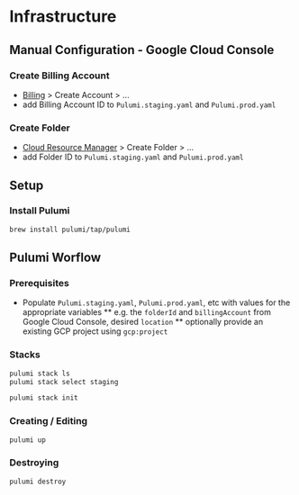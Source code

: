 # Infrastructure

## Manual Configuration - Google Cloud Console

### Create Billing Account
* [Billing](https://console.cloud.google.com/billing) > Create Account > ...
* add Billing Account ID to `Pulumi.staging.yaml` and `Pulumi.prod.yaml`

### Create Folder
* [Cloud Resource Manager](https://console.cloud.google.com/cloud-resourceManager) > Create Folder > ...
* add Folder ID to `Pulumi.staging.yaml` and `Pulumi.prod.yaml`

## Setup

### Install Pulumi
```bash
brew install pulumi/tap/pulumi
```

## Pulumi Worflow

### Prerequisites
* Populate `Pulumi.staging.yaml`, `Pulumi.prod.yaml`, etc with values for the appropriate variables
** e.g. the `folderId` and `billingAccount` from Google Cloud Console, desired `location`
** optionally provide an existing GCP project using `gcp:project`

### Stacks
```bash
pulumi stack ls
pulumi stack select staging
```
```bash
pulumi stack init
```

### Creating / Editing
```bash
pulumi up
```

### Destroying
```bash
pulumi destroy
```
